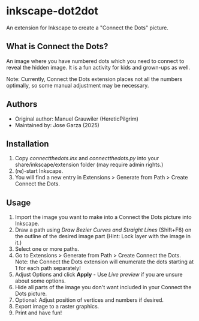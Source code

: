 # inkscape-dot2dot

An extension for Inkscape to create a "Connect the Dots" picture.

## What is Connect the Dots?

An image where you have numbered dots which you need to connect to reveal the hidden image. It is a fun activity for kids and grown-ups as well.

Note: Currently, Connect the Dots extension places not all the numbers optimally, so some manual adjustment may be necessary.

## Authors

- Original author: Manuel Grauwiler (HereticPilgrim)
- Maintained by: Jose Garza (2025)

## Installation

1. Copy _connectthedots.inx_ and _connectthedots.py_ into your share/inkscape/extension folder (may require admin rights.)
2. (re)-start Inkscape.
3. You will find a new entry in Extensions > Generate from Path > Create Connect the Dots.

## Usage

1. Import the image you want to make into a Connect the Dots picture into Inkscape.
2. Draw a path using _Draw Bezier Curves and Straight Lines_ (Shift+F6) on the outline of the desired image part (Hint: Lock layer with the image in it.)
3. Select one or more paths.
4. Go to Extensions > Generate from Path > Create Connect the Dots. Note: the Connect the Dots extension will enumerate the dots starting at 1 for each path separately!
5. Adjust Options and click **Apply** - Use _Live preview_ if you are unsure about some options.
6. Hide all parts of the image you don't want included in your Connect the Dots picture.
7. Optional: Adjust position of vertices and numbers if desired.
8. Export image to a raster graphics.
9. Print and have fun!
